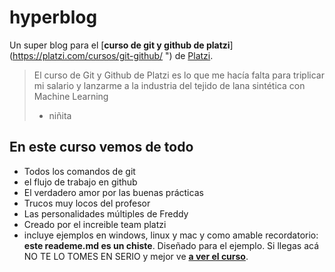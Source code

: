 # hyperblog
Un super blog para el [**curso de git y github de platzi**](https://platzi.com/cursos/git-github/ ") de [Platzi](https://platzi.com/).
> El curso de Git y Github de Platzi es lo que me hacía falta para triplicar mi salario y lanzarme a la industria del tejido de lana sintética con Machine Learning
> - niñita 

## En este curso vemos de todo
* Todos los comandos de git
* el flujo de trabajo en github
* El verdadero amor por las buenas prácticas
* Trucos muy locos del profesor
* Las personalidades múltiples de Freddy
* Creado por el increible team platzi
* incluye ejemplos en windows, linux y mac
y como amable recordatorio: **este reademe.md es un chiste**. Diseñado para el ejemplo. Si llegas acá NO TE LO TOMES EN SERIO y mejor ve [**a ver el curso**](https://platzi.com/cursos/git-github/ "a ver el curso").